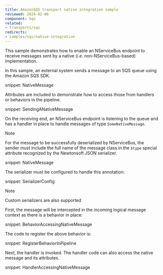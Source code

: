 ```yaml
---
title: AmazonSQS transport native integration sample
reviewed: 2024-02-06
component: Sqs
related:
- transports/sqs
redirects:
- samples/sqs/native-integration
---
```


This sample demonstrates how to enable an NServiceBus endpoint to receive messages sent by a native (i.e. non-NServiceBus-based) implementation.

In this sample, an external system sends a message to an SQS queue using the Amazon SQS SDK.

snippet: NativeMessage

Attributes are included to demonstrate how to access those from handlers or behaviors in the pipeline.

snippet: SendingANativeMessage

On the receiving end, an NServiceBus endpoint is listening to the queue and has a handler in place to handle messages of type `SomeNativeMessage`.

> [!NOTE]
> For the message to be successfully deserialized by NServiceBus, the sender must include the full name of the message class in the `$type` special attribute recognized by the Newtonsoft JSON serializer.

snippet: NativeMessage

The serializer must be configured to handle this annotation:

snippet: SerializerConfig

> [!NOTE]
> Custom serializers are also supported

First, the message will be intercepted in the incoming logical message context as there is a behavior in place:

snippet: BehaviorAccessingNativeMessage

The code to register the above behavior is:

snippet: RegisterBehaviorInPipeline

Next, the handler is invoked. The handler code can also access the native message and its attributes.

snippet: HandlerAccessingNativeMessage